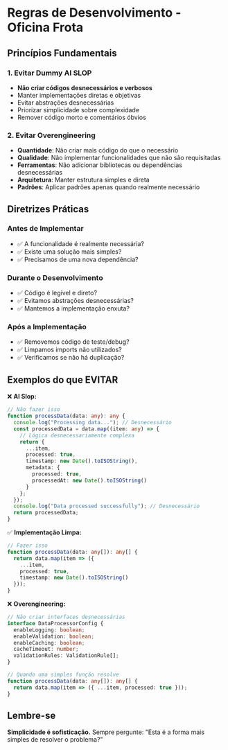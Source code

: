 # Regras de Desenvolvimento - Oficina Frota

## Princípios Fundamentais

### 1. Evitar Dummy AI SLOP
- **Não criar códigos desnecessários e verbosos**
- Manter implementações diretas e objetivas
- Evitar abstrações desnecessárias
- Priorizar simplicidade sobre complexidade
- Remover código morto e comentários óbvios

### 2. Evitar Overengineering
- **Quantidade**: Não criar mais código do que o necessário
- **Qualidade**: Não implementar funcionalidades que não são requisitadas
- **Ferramentas**: Não adicionar bibliotecas ou dependências desnecessárias
- **Arquitetura**: Manter estrutura simples e direta
- **Padrões**: Aplicar padrões apenas quando realmente necessário

## Diretrizes Práticas

### Antes de Implementar
- ✅ A funcionalidade é realmente necessária?
- ✅ Existe uma solução mais simples?
- ✅ Precisamos de uma nova dependência?

### Durante o Desenvolvimento
- ✅ Código é legível e direto?
- ✅ Evitamos abstrações desnecessárias?
- ✅ Mantemos a implementação enxuta?

### Após a Implementação
- ✅ Removemos código de teste/debug?
- ✅ Limpamos imports não utilizados?
- ✅ Verificamos se não há duplicação?

## Exemplos do que EVITAR

❌ **AI Slop:**
```typescript
// Não fazer isso
function processData(data: any): any {
  console.log("Processing data..."); // Desnecessário
  const processedData = data.map((item: any) => {
    // Lógica desnecessariamente complexa
    return {
      ...item,
      processed: true,
      timestamp: new Date().toISOString(),
      metadata: {
        processed: true,
        processedAt: new Date().toISOString()
      }
    };
  });
  console.log("Data processed successfully"); // Desnecessário
  return processedData;
}
```

✅ **Implementação Limpa:**
```typescript
// Fazer isso
function processData(data: any[]): any[] {
  return data.map(item => ({
    ...item,
    processed: true,
    timestamp: new Date().toISOString()
  }));
}
```

❌ **Overengineering:**
```typescript
// Não criar interfaces desnecessárias
interface DataProcessorConfig {
  enableLogging: boolean;
  enableValidation: boolean;
  enableCaching: boolean;
  cacheTimeout: number;
  validationRules: ValidationRule[];
}

// Quando uma simples função resolve
function processData(data: any[]): any[] {
  return data.map(item => ({ ...item, processed: true }));
}
```

## Lembre-se
**Simplicidade é sofisticação.** Sempre pergunte: "Esta é a forma mais simples de resolver o problema?"